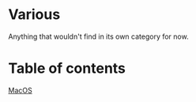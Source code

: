 # Various

Anything that wouldn't find in its own category for now.

# Table of contents

[MacOS](macos.md)